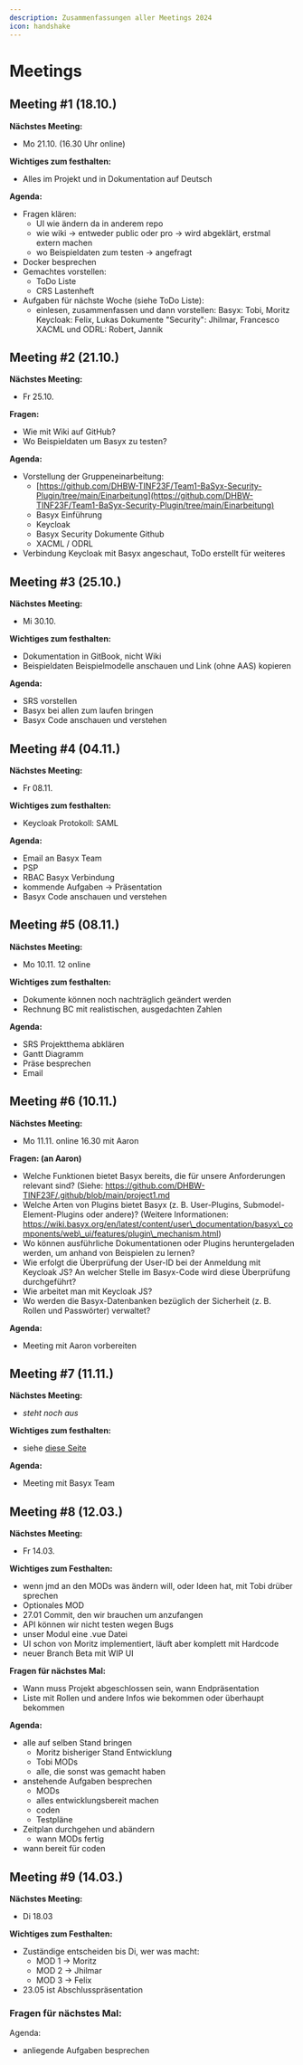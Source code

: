 ```yaml
---
description: Zusammenfassungen aller Meetings 2024
icon: handshake
---
```


# Meetings

## Meeting #1 (18.10.)

**Nächstes Meeting:**&#x20;

* Mo 21.10. (16.30 Uhr online)

**Wichtiges zum festhalten:**

* Alles im Projekt und in Dokumentation auf Deutsch

**Agenda:**

* Fragen klären:
  * UI wie ändern da in anderem repo
  * wie wiki -> entweder public oder pro -> wird abgeklärt, erstmal extern machen
  * wo Beispieldaten zum testen -> angefragt
* Docker besprechen
* Gemachtes vorstellen:
  * ToDo Liste
  * CRS Lastenheft
* Aufgaben für nächste Woche (siehe ToDo Liste):
  * einlesen, zusammenfassen und dann vorstellen: Basyx: Tobi, Moritz Keycloak: Felix, Lukas Dokumente "Security": Jhilmar, Francesco XACML und ODRL: Robert, Jannik

## Meeting #2 (21.10.)

**Nächstes Meeting:**&#x20;

* Fr 25.10.

**Fragen:**&#x20;

* Wie mit Wiki auf GitHub?
* Wo Beispieldaten um Basyx zu testen?

**Agenda:**

* Vorstellung der Gruppeneinarbeitung:
  * [https://github.com/DHBW-TINF23F/Team1-BaSyx-Security-Plugin/tree/main/Einarbeitung](https://github.com/DHBW-TINF23F/Team1-BaSyx-Security-Plugin/tree/main/Einarbeitung)
  * Basyx Einführung
  * Keycloak
  * Basyx Security Dokumente Github
  * XACML / ODRL
* Verbindung Keycloak mit Basyx angeschaut, ToDo erstellt für weiteres

## Meeting #3 (25.10.)

**Nächstes Meeting:**

* Mi 30.10.

**Wichtiges zum festhalten:**

* Dokumentation in GitBook, nicht Wiki
* Beispieldaten Beispielmodelle anschauen und Link (ohne AAS) kopieren

**Agenda:**

* SRS vorstellen
* Basyx bei allen zum laufen bringen
* Basyx Code anschauen und verstehen

## Meeting #4 (04.11.)

**Nächstes Meeting:**

* Fr 08.11.

**Wichtiges zum festhalten:**

* Keycloak Protokoll: SAML

**Agenda:**

* Email an Basyx Team
* PSP
* RBAC Basyx Verbindung
* kommende Aufgaben -> Präsentation
* Basyx Code anschauen und verstehen

## Meeting #5 (08.11.)

**Nächstes Meeting:**

* Mo 10.11. 12 online

**Wichtiges zum festhalten:**

* Dokumente können noch nachträglich geändert werden
* Rechnung BC mit realistischen, ausgedachten Zahlen

**Agenda:**

* SRS Projektthema abklären
* Gantt Diagramm
* Präse besprechen
* Email

## Meeting #6 (10.11.)

**Nächstes Meeting:**

* Mo 11.11. online 16.30 mit Aaron

**Fragen: (an Aaron)**

* Welche Funktionen bietet Basyx bereits, die für unsere Anforderungen relevant sind? (Siehe: https://github.com/DHBW-TINF23F/.github/blob/main/project1.md
* Welche Arten von Plugins bietet Basyx (z. B. User-Plugins, Submodel-Element-Plugins oder andere)? (Weitere Informationen: https://wiki.basyx.org/en/latest/content/user\_documentation/basyx\_components/web\_ui/features/plugin\_mechanism.html)
* Wo können ausführliche Dokumentationen oder Plugins heruntergeladen werden, um anhand von Beispielen zu lernen?
* Wie erfolgt die Überprüfung der User-ID bei der Anmeldung mit Keycloak JS? An welcher Stelle im Basyx-Code wird diese Überprüfung durchgeführt?
* Wie arbeitet man mit Keycloak JS?
* Wo werden die Basyx-Datenbanken bezüglich der Sicherheit (z. B. Rollen und Passwörter) verwaltet?

**Agenda:**

* Meeting mit Aaron vorbereiten

## Meeting #7 (11.11.)

**Nächstes Meeting:**

* _steht noch aus_

**Wichtiges zum festhalten:**

* siehe [diese Seite](informationen-zur-umsetzung.md)

**Agenda:**

* Meeting mit Basyx Team

## Meeting #8 (12.03.)

**Nächstes Meeting:**

* Fr 14.03.

**Wichtiges zum Festhalten:**

* wenn jmd an den MODs was ändern will, oder Ideen hat, mit Tobi drüber sprechen
* Optionales MOD
* 27.01 Commit, den wir brauchen um anzufangen
* API können wir nicht testen wegen Bugs
* unser Modul eine .vue Datei
* UI schon von Moritz implementiert, läuft aber komplett mit Hardcode
* neuer Branch Beta mit WIP UI

**Fragen für nächstes Mal:**

* Wann muss Projekt abgeschlossen sein, wann Endpräsentation
* Liste mit Rollen und andere Infos wie bekommen oder überhaupt bekommen

**Agenda:**

* alle auf selben Stand bringen
  * Moritz bisheriger Stand Entwicklung
  * Tobi MODs
  * alle, die sonst was gemacht haben
* anstehende Aufgaben besprechen
  * MODs
  * alles entwicklungsbereit machen
  * coden
  * Testpläne
* Zeitplan durchgehen und abändern
  * wann MODs fertig
* wann bereit für coden

## Meeting #9 (14.03.)

**Nächstes Meeting:**

* Di 18.03

**Wichtiges zum Festhalten:**

* Zuständige entscheiden bis Di, wer was macht:
  * MOD 1 -> Moritz
  * MOD 2 -> Jhilmar
  * MOD 3 -> Felix
* 23.05 ist Abschlusspräsentation

### Fragen für nächstes Mal:

Agenda:

* anliegende Aufgaben besprechen
